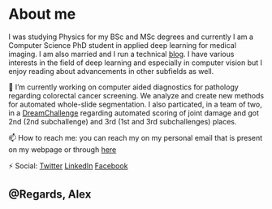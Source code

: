 # About me

 I was studying Physics for my BSc and MSc degrees and currently I am a Computer Science PhD student in applied deep learning for medical imaging. I am also married and I run a technical [blog](https://olaralex.com). I have various interests in the field of deep learning and especially in computer vision but I enjoy reading about advancements in other subfields as well. 
 
🔭 I’m currently working on computer aided diagnostics for pathology regarding colorectal cancer screening. We analyze and create new methods for automated whole-slide segmentation. I also particated, in a team of two, in a [DreamChallenge](https://www.synapse.org/#!Synapse:syn20545111/wiki/594083) regarding automated scoring of joint damage and got 2nd (2nd subchallenge) and 3rd (1st and 3rd subchallenges) places.

📫 How to reach me: you can reach my on my personal email that is present on my webpage or through [here](mailto:olaralex@student.elte.hu)
 
⚡ Social: [Twitter](https://twitter.com/qbeer666) [LinkedIn](https://www.linkedin.com/in/alex-olar/) [Facebook](https://www.facebook.com/qbeer666) 

## @Regards, Alex
